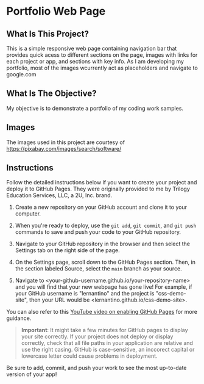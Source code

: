# Portfolio Web Page

## What Is This Project?

This is a simple responsive web page containing navigation bar that provides quick acess to different sections on the page, images with links for each project or app, and sections with key info. As I am developing my portfolio, most of the images wcurrently act as placeholders and navigate to google.com

## What Is The Objective?
My objective is to demonstrate a portfolio of my coding work samples.

## Images

The images used in this project are courtesy of https://pixabay.com/images/search/software/

## Instructions

Follow the detailed instructions below if you want to create your project and deploy it to GitHub Pages. They were originally provided to me by Trilogy Education Services, LLC, a 2U, Inc. brand.

1. Create a new repository on your GitHub account and clone it to your computer.

2. When you're ready to deploy, use the `git add`, `git commit`, and `git push` commands to save and push your code to your GitHub repository.

3. Navigate to your GitHub repository in the browser and then select the Settings tab on the right side of the page.

4. On the Settings page, scroll down to the GitHub Pages section. Then, in the section labeled Source, select the `main` branch as your source.

5. Navigate to <your-github-username.github.io/your-repository-name> and you will find that your new webpage has gone live! For example, if your GitHub username is "lernantino" and the project is "css-demo-site", then your URL would be <lernantino.github.io/css-demo-site>.

You can also refer to this [YouTube video on enabling GitHub Pages](https://youtu.be/P4Mu1t5rIXg) for more guidance.

> **Important**: It might take a few minutes for GitHub pages to display your site correctly. If your project does not deploy or display correctly, check that all file paths in your application are relative and use the right casing. GitHub is case-sensitive, an inccorect capital or lowercase letter could cause problems in deployment.

Be sure to add, commit, and push your work to see the most up-to-date version of your app!

